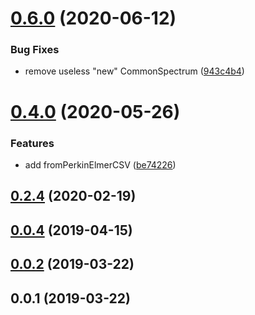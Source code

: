 # [0.6.0](https://github.com/cheminfo/tga-spectrum/compare/v0.5.0...v0.6.0) (2020-06-12)


### Bug Fixes

* remove useless "new" CommonSpectrum ([943c4b4](https://github.com/cheminfo/tga-spectrum/commit/943c4b46e4d68aa79d1a3e000f0042706e5858c4))



# [0.4.0](https://github.com/cheminfo/tga-spectrum/compare/v0.3.0...v0.4.0) (2020-05-26)


### Features

* add fromPerkinElmerCSV ([be74226](https://github.com/cheminfo/tga-spectrum/commit/be74226446b0bcc372ce0c59be69d71bd780e7bd))



## [0.2.4](https://github.com/cheminfo/tga-spectrum/compare/v0.2.3...v0.2.4) (2020-02-19)



## [0.0.4](https://github.com/cheminfo/tga-spectrum/compare/v0.0.3...v0.0.4) (2019-04-15)

## [0.0.2](https://github.com/cheminfo/tga-spectrum/compare/v0.0.1...v0.0.2) (2019-03-22)

## 0.0.1 (2019-03-22)
